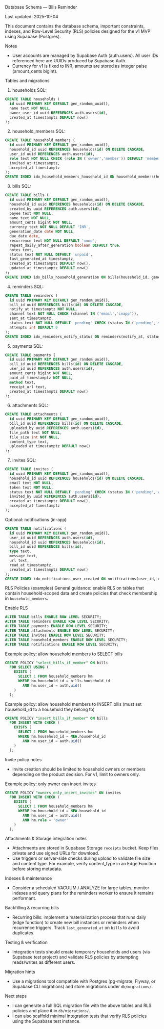 Database Schema — Bills Reminder

Last updated: 2025-10-04

This document contains the database schema, important constraints, indexes, and Row-Level Security (RLS) policies designed for the v1 MVP using Supabase (Postgres).

Notes
- User accounts are managed by Supabase Auth (auth.users). All user IDs referenced here are UUIDs produced by Supabase Auth.
- Currency for v1 is fixed to INR; amounts are stored as integer paise (amount_cents bigint).

Tables and migrations

1) households
SQL:
```sql
CREATE TABLE households (
  id uuid PRIMARY KEY DEFAULT gen_random_uuid(),
  name text NOT NULL,
  owner_user_id uuid REFERENCES auth.users(id),
  created_at timestamptz DEFAULT now()
);
```

2) household_members
SQL:
```sql
CREATE TABLE household_members (
  id uuid PRIMARY KEY DEFAULT gen_random_uuid(),
  household_id uuid REFERENCES households(id) ON DELETE CASCADE,
  user_id uuid REFERENCES auth.users(id),
  role text NOT NULL CHECK (role IN ('owner','member')) DEFAULT 'member',
  invited_at timestamptz,
  accepted_at timestamptz
);
CREATE INDEX idx_household_members_household_id ON household_members(household_id);
```

3) bills
SQL:
```sql
CREATE TABLE bills (
  id uuid PRIMARY KEY DEFAULT gen_random_uuid(),
  household_id uuid REFERENCES households(id) ON DELETE CASCADE,
  created_by uuid REFERENCES auth.users(id),
  payee text NOT NULL,
  name text NOT NULL,
  amount_cents bigint NOT NULL,
  currency text NOT NULL DEFAULT 'INR',
  generation_date date NOT NULL,
  due_date date,
  recurrence text NOT NULL DEFAULT 'none',
  repeat_daily_after_generation boolean DEFAULT true,
  notes text,
  status text NOT NULL DEFAULT 'unpaid',
  last_generated_at timestamptz,
  created_at timestamptz DEFAULT now(),
  updated_at timestamptz DEFAULT now()
);
CREATE INDEX idx_bills_household_generation ON bills(household_id, generation_date);
```

4) reminders
SQL:
```sql
CREATE TABLE reminders (
  id uuid PRIMARY KEY DEFAULT gen_random_uuid(),
  bill_id uuid REFERENCES bills(id) ON DELETE CASCADE,
  notify_at timestamptz NOT NULL,
  channel text NOT NULL CHECK (channel IN ('email','inapp')),
  sent_at timestamptz,
  status text NOT NULL DEFAULT 'pending' CHECK (status IN ('pending','sent','failed')),
  attempts int DEFAULT 0
);
CREATE INDEX idx_reminders_notify_status ON reminders(notify_at, status);
```

5) payments
SQL:
```sql
CREATE TABLE payments (
  id uuid PRIMARY KEY DEFAULT gen_random_uuid(),
  bill_id uuid REFERENCES bills(id) ON DELETE CASCADE,
  user_id uuid REFERENCES auth.users(id),
  amount_cents bigint NOT NULL,
  paid_at timestamptz NOT NULL,
  method text,
  receipt_url text,
  created_at timestamptz DEFAULT now()
);
```

6) attachments
SQL:
```sql
CREATE TABLE attachments (
  id uuid PRIMARY KEY DEFAULT gen_random_uuid(),
  bill_id uuid REFERENCES bills(id) ON DELETE CASCADE,
  uploaded_by uuid REFERENCES auth.users(id),
  file_path text NOT NULL,
  file_size int NOT NULL,
  content_type text,
  uploaded_at timestamptz DEFAULT now()
);
```

7) invites
SQL:
```sql
CREATE TABLE invites (
  id uuid PRIMARY KEY DEFAULT gen_random_uuid(),
  household_id uuid REFERENCES households(id) ON DELETE CASCADE,
  email text NOT NULL,
  token text NOT NULL,
  status text NOT NULL DEFAULT 'pending' CHECK (status IN ('pending','accepted','revoked')),
  invited_by uuid REFERENCES auth.users(id),
  created_at timestamptz DEFAULT now(),
  accepted_at timestamptz
);
```

Optional: notifications (in-app)
```sql
CREATE TABLE notifications (
  id uuid PRIMARY KEY DEFAULT gen_random_uuid(),
  user_id uuid REFERENCES auth.users(id),
  household_id uuid REFERENCES households(id),
  bill_id uuid REFERENCES bills(id),
  type text,
  message text,
  url text,
  read_at timestamptz,
  created_at timestamptz DEFAULT now()
);
CREATE INDEX idx_notifications_user_created ON notifications(user_id, created_at DESC);
```

RLS Policies (examples)
General guidance: enable RLS on tables that contain household-scoped data and create policies that check membership in `household_members`.

Enable RLS
```sql
ALTER TABLE bills ENABLE ROW LEVEL SECURITY;
ALTER TABLE reminders ENABLE ROW LEVEL SECURITY;
ALTER TABLE payments ENABLE ROW LEVEL SECURITY;
ALTER TABLE attachments ENABLE ROW LEVEL SECURITY;
ALTER TABLE invites ENABLE ROW LEVEL SECURITY;
ALTER TABLE household_members ENABLE ROW LEVEL SECURITY;
ALTER TABLE notifications ENABLE ROW LEVEL SECURITY;
```

Example policy: allow household members to SELECT bills
```sql
CREATE POLICY "select_bills_if_member" ON bills
  FOR SELECT USING (
    EXISTS (
      SELECT 1 FROM household_members hm
      WHERE hm.household_id = bills.household_id
        AND hm.user_id = auth.uid()
    )
  );
```

Example policy: allow household members to INSERT bills (must set household_id to a household they belong to)
```sql
CREATE POLICY "insert_bills_if_member" ON bills
  FOR INSERT WITH CHECK (
    EXISTS (
      SELECT 1 FROM household_members hm
      WHERE hm.household_id = NEW.household_id
        AND hm.user_id = auth.uid()
    )
  );
```

Invite policy notes
- Invite creation should be limited to household owners or members depending on the product decision. For v1, limit to owners only.

Example policy: only owner can insert invites
```sql
CREATE POLICY "owners_only_insert_invites" ON invites
  FOR INSERT WITH CHECK (
    EXISTS (
      SELECT 1 FROM household_members hm
      WHERE hm.household_id = NEW.household_id
        AND hm.user_id = auth.uid()
        AND hm.role = 'owner'
    )
  );
```

Attachments & Storage integration notes
- Attachments are stored in Supabase Storage `receipts` bucket. Keep files private and use signed URLs for download.
- Use triggers or server-side checks during upload to validate file size and content type. For example, verify content_type in an Edge Function before storing metadata.

Indexes & maintenance
- Consider a scheduled VACUUM / ANALYZE for large tables; monitor indexes and query plans for the reminders worker to ensure it remains performant.

Backfilling & recurring bills
- Recurring bills: implement a materialization process that runs daily (edge function) to create new bill instances or reminders when recurrence triggers. Track `last_generated_at` on `bills` to avoid duplicates.

Testing & verification
- Integration tests should create temporary households and users (via Supabase test project) and validate RLS policies by attempting reads/writes as different users.

Migration hints
- Use a migrations tool compatible with Postgres (pg-migrate, Flyway, or Supabase CLI migrations) and store migrations under `db/migrations/`.

Next steps
- I can generate a full SQL migration file with the above tables and RLS policies and place it in `db/migrations/`.
- I can also scaffold minimal integration tests that verify RLS policies using the Supabase test instance.
